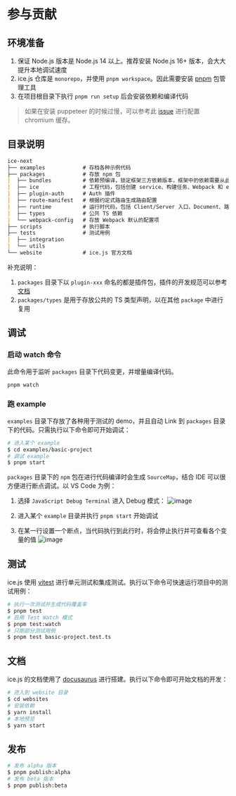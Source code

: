 # 参与贡献

## 环境准备

1. 保证 Node.js 版本是 Node.js 14 以上。推荐安装 Node.js 16+ 版本，会大大提升本地调试速度
2. ice.js 仓库是 `monorepo`，并使用 `pnpm workspace`。因此需要安装 [pnpm](https://pnpm.io/) 包管理工具
3. 在项目根目录下执行 `pnpm run setup` 后会安装依赖和编译代码

> 如果在安装 puppeteer 的时候过慢，可以参考此 [issue](https://github.com/puppeteer/puppeteer/issues/6833#issuecomment-863488626) 进行配置 chromium 缓存。

## 目录说明

```markdown
ice-next
├── examples            # 存档各种示例代码
├── packages            # 存放 npm 包
|  ├── bundles          # 依赖预编译，锁定框架三方依赖版本，框架中的依赖需要从此包导入模块
|  ├── ice              # 工程代码，包括创建 service、构建任务、Webpack 和 esbuild 的打包编译逻辑等
|  ├── plugin-auth      # Auth 插件
|  ├── route-manifest   # 根据约定式路由生成路由配置
|  ├── runtime          # 运行时代码，包括 Client/Server 入口、Document、路由组件等
|  ├── types            # 公共 TS 依赖
|  └── webpack-config   # 存放 Webpack 默认的配置项
├── scripts             # 执行脚本
├── tests               # 测试用例
|  ├── integration
|  └── utils
└── website             # ice.js 官方文档
```

补充说明：

1. `packages` 目录下以 `plugin-xxx` 命名的都是插件包，插件的开发规范可以参考[文档]()
2. `packages/types` 是用于存放公共的 TS 类型声明，以在其他 `package` 中进行复用

## 调试

### 启动 watch 命令

此命令用于监听 `packages` 目录下代码变更，并增量编译代码。

```bash
pnpm watch
```

### 跑 example

`examples` 目录下存放了各种用于测试的 demo，并且自动 Link 到 `packages` 目录下的代码。只需执行以下命令即可开始调试：

```bash
# 进入某个 example
$ cd examples/basic-project
# 调试 example
$ pnpm start
```

`packages` 目录下的 `npm` 包在进行代码编译时会生成 `SourceMap`，结合 IDE 可以很方便进行断点调试。以 VS  Code 为例：

1. 选择 `JavaScript Debug Terminal` 进入 Debug 模式：
![image](https://user-images.githubusercontent.com/44047106/172011203-8b3b4016-8f7b-4743-bbef-30672ab04b03.png)

2. 进入某个 `example` 目录并执行 `pnpm start` 开始调试

3. 在某一行设置一个断点，当代码执行到此行时，将会停止执行并可查看各个变量的值
![image](https://user-images.githubusercontent.com/44047106/172013483-028d0fa8-8634-46fe-bbb6-1b28b39b8ce1.png)

## 测试

ice.js 使用 [vitest](https://vitest.dev/) 进行单元测试和集成测试。执行以下命令可快速运行项目中的测试用例：

```bash
# 执行一次测试并生成代码覆盖率
$ pnpm test
# 启用 Test Watch 模式
$ pnpm test:watch
# 只跑部分测试用例
$ pnpm test basic-project.test.ts
```

## 文档

ice.js 的文档使用了 [docusaurus](https://docusaurus.io/) 进行搭建。执行以下命令即可开始文档的开发：

```bash
# 进入到 website 目录
$ cd websites
# 安装依赖
$ yarn install
# 本地预览
$ yarn start 
```

## 发布

```bash
# 发布 alpha 版本
$ pnpm publish:alpha
# 发布 beta 版本
$ pnpm publish:beta
```
